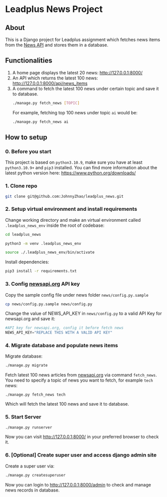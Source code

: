 # Leadplus News Project

## About
This is a Django project for Leadplus assignment which fetches news items from the [News API](https://newsapi.org) and stores them in a database. 

## Functionalities

1. A home page displays the latest 20 news:
    http://127.0.0.1:8000/
2. An API which returns the latest 100 news:
    http://127.0.0.1:8000/api/news_items
3. A command to fetch the latest 100 news under certain topic and save it to database.
    ```bash
    ./manage.py fetch_news [TOPIC]
    ```
    For example, fetching top 100 news under topic `ai` would be:
    ```bash
    ./manage.py fetch_news ai
    ```

## How to setup

### 0. Before you start
This project is based on `python3.10.9`, make sure you have at least `python3.10.9+` and `pip3` installed.
You can find more information about the latest python version here: https://www.python.org/downloads/

### 1. Clone repo

```bash
git clone git@github.com:JohnnyZhao/leadplus_news.git

```

### 2. Setup virtual environment and install requirements

Change working directory and make an virtual environment called `.leadplus_news_env` inside the root of codebase:

```bash
cd leadplus_news

python3 -m venv .leadplus_news_env

source ./.leadplus_news_env/bin/activate
```

Install dependencies:

```bash
pip3 install -r requirements.txt
```

### 3. Config [newsapi.org](https://newsapi.org) API key

Copy the sample config file under news folder `news/config.py.sample`

```bash
cp news/config.py.sample news/config.py
```

Change the value of NEWS_API_KEY in `news/config.py` to a valid API Key for newsapi.org and save it:

```python
#API key for newsapi.org, config it before fetch news
NEWS_API_KEY="REPLACE THIS WITH A VALID API KEY"

```

### 4. Migrate database and populate news items

Migrate database:

```bash
./manage.py migrate
```

Fetch latest 100 news articles from [newsapi.org](https://newsapi.org) via command `fetch_news`.
You need to specify a topic of news you want to fetch, for example `tech` news:

```
./manage.py fetch_news tech
```
Which will fetch the latest 100 news and save it to database.


### 5. Start Server

```bash
./manage.py runserver
```

Now you can visit http://127.0.0.1:8000/ in your preferred browser to check it.

### 6. [Optional] Create super user and access django admin site

Create a super user via:

```bash
./manage.py createsuperuser
```

Now you can login to http://127.0.0.1:8000/admin to check and manage news records in database.
